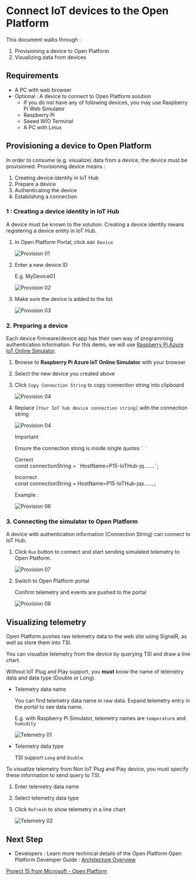# Connect IoT devices to the Open Platform

This document walks through :

1. Provisioning a device to Open Platform
1. Visualizing data from devices

## Requirements

- A PC with web browser
- Optional : A device to connect to Open Platform solution  
    - If you do not have any of following devices, you may use Raspberry Pi Web Simulator
    - Raspberry Pi  
    - Seeed WIO Terminal
    - A PC with Linux

## Provisioning a device to Open Platform

In order to consume (e.g. visualize) data from a device, the device must be provisioned.  Provisioning device means :

1. Creating device identity in IoT Hub
1. Prepare a device
1. Authenticating the device
1. Establishing a connection

### 1 : Creating a device identity in IoT Hub

A device must be known to the solution.  Creating a device identity means registering a device entity in IoT Hub.

1. In Open Platform Portal, click `Add Device`  

    ![Provision 01](media/Provision-01.png)

1. Enter a new device ID  

    E.g. MyDevice01

    ![Provision 02](media/Provision-02.png)

1. Make sure the device is added to the list  

    ![Provision 03](media/Provision-03.png)

### 2. Preparing a device

Each device firmware/device app has their own way of programming authentication information.  For this demo, we will use [Raspberry Pi Azure IoT Online Simulator](https://azure-samples.github.io/raspberry-pi-web-simulator/).

1. Browse to **Raspberry Pi Azure IoT Online Simulator** with your browser  
1. Select the new device you created above
1. Click `Copy Connection String` to copy connection string into clipboard

    ![Provision 04](media/Provision-04.png)

1. Replace `[Your IoT hub device connection string]` with the connection string

    ![Provision 04](media/Provision-05.png)

    > [!IMPORTANT]  
    > Ensure the connection string is inside single quotes `` ` `` `` ` ``
    >
    > Correct  
    > const connectionString = `` ` ``HostName=P15-IoTHub-jq.......`` ` ``;
    >
    > Incorrect  
    > const connectionString = HostName=P15-IoTHub-jqs.......;

    Example :

    ![Provision 06](media/Provision-06.png)

### 3. Connecting the simulator to Open Platform

A device with authentication information (Connection String) can connect to IoT Hub.

1. Click `Run` button to connect and start sending simulated telemetry to Open Platform.

    ![Provision 07](media/Provision-07.png)

1. Switch to Open Platform portal  

    Confirm telemetry and events are pushed to the portal

    ![Provision 08](media/Provision-08.png)

## Visualizing telemetry

Open Platform pushes raw telemetry data to the web site using SignalR, as well as store them into TSI.

You can visualize telemetry from the device by querying TSI and draw a line chart.

Without IoT Plug and Play support, you **must** know the name of telemetry data and data type (Double or Long).

- Telemetry data name  

    You can find telemetry data name in raw data.  Expand telemetry entry in the portal to see data name.

    E.g. with Raspberry Pi Simulator, telemetry names are `temperature` and `humidity`

    ![Telemetry 01](media/Telemetry-01.png)

- Telemetry data type  

    TSI support `Long` and `Double`.

To visualize telemetry from Non IoT Plug and Play device, you must specify these information to send query to TSI.

1. Enter telemetry data name
1. Select telemetry data type
1. Click `Refresh` to show telemetry in a line chart  

    ![Telemetry 02](media/Telemetry-02.png)

## Next Step

- Developers : Learn more technical details of the Open Platform Open Platform Developer Guide : [Architecture Overview](../Developer-Guide/Architecture-Overview.md)

[Project 15 from Microsoft - Open Platform](../README.md)
